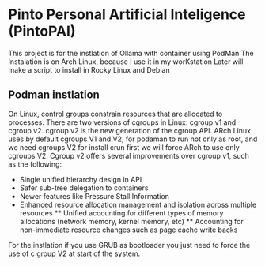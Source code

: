 # Pinto Personal Artificial Inteligence (PintoPAI)
This project is for the instlation of Ollama with container using PodMan
The Instalation is on Arch Linux, because I use it in my worKstation
Later will make a script to install in Rocky Linux and Debian

## Podman instlation


On Linux, control groups constrain resources that are allocated to processes.
There are two versions of cgroups in Linux: cgroup v1 and cgroup v2. cgroup v2 is the new generation of the cgroup API.
ARch Linux uses by default cgroups V1 and V2, for podaman to run not only as root, and we need cgroups V2 for install crun first we will force ARch to use only cgroups V2.
Cgroup v2 offers several improvements over cgroup v1, such as the following:

* Single unified hierarchy design in API
* Safer sub-tree delegation to containers
* Newer features like Pressure Stall Information
* Enhanced resource allocation management and isolation across multiple resources
         ** Unified accounting for different types of memory allocations (network memory, kernel memory, etc)
         ** Accounting for non-immediate resource changes such as page cache write backs

For the instlation if you use GRUB as bootloader you just need to force the use of c group V2 at start of the system.

